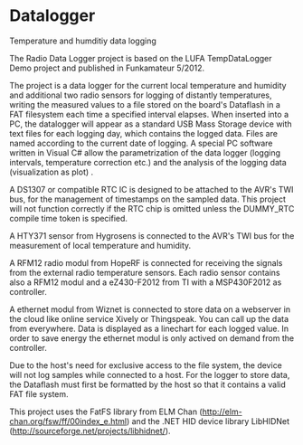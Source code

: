 Datalogger
==========

Temperature and humditiy data logging


The Radio Data Logger project is based on the LUFA TempDataLogger Demo project and published in Funkamateur 5/2012.

   The project is a data logger for the current local temperature and humidity and additional two radio sensors for logging
   of distantly temperatures, writing the  measured values to a file stored on the board's Dataflash in a FAT filesystem each
   time a specified interval elapses.
   When inserted into a PC, the datalogger will appear as a standard USB Mass Storage device with text files for each logging
   day, which contains the logged data. Files are named according to the current date of logging. A special PC software written
   in Visual C#  allow the parametrization of the data logger (logging intervals, temperature correction etc.) and the analysis
   of the logging data (visualization as plot) .
 
   A DS1307 or compatible RTC IC is designed to be attached to the AVR's TWI bus, for the management of timestamps on the
   sampled data. This project will not function correctly if the RTC chip is omitted unless the DUMMY_RTC compile time token
   is specified.
   
   A HTY371 sensor from Hygrosens is connected to the AVR's TWI bus for the measurement of local temperature and humidity.
   
   A RFM12 radio modul from HopeRF is connected for receiving the signals from the external radio temperature sensors. Each radio 
   sensor contains also a RFM12 modul and a eZ430-F2012 from TI with a MSP430F2012 as controller.
   
   A ethernet modul from Wiznet is connected to store data on a webserver in the cloud like online service Xively or Thingspeak. You
   can call up the data from everywhere. Data is displayed as a linechart for each logged value. In order to save energy the ethernet modul
   is only actived on demand from the controller.
 
   Due to the host's need for exclusive access to the file system, the device will not log samples while connected to a host.
   For the logger to store data, the Dataflash must first be formatted by the host so that it contains a valid FAT file system.
 
   This project uses the FatFS library from ELM Chan (http://elm-chan.org/fsw/ff/00index_e.html) and the .NET HID device library
   LibHIDNet (http://sourceforge.net/projects/libhidnet/).